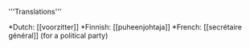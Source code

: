 '''Translations'''

*Dutch: [[voorzitter]]
*Finnish: [[puheenjohtaja]]
*French: [[secrétaire général]] (for a political party)